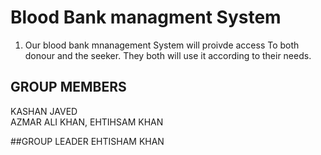 # Blood Bank managment System

1. Our blood bank mnanagement System will proivde access To both  donour and the seeker.
   They both will use it according to their needs.
  
  
  ## GROUP MEMBERS
  KASHAN JAVED    
  AZMAR ALI KHAN, 
  EHTIHSAM KHAN
  
  ##GROUP LEADER
  EHTISHAM KHAN

